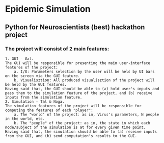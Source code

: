 # Epidemic Simulation

## Python for Neuroscientists (best) hackathon project

### The project will consist of 2 main features:

    1. GUI - Gal.
    The GUI will be responsible for presenting the main user-interface features of the project:
        a. I/O: Parameters selection by the user will be held by UI bars on the screen via the GUI feature.
        b. Visualisztion: All produced visualisztion of the project will be held by the GUI features.
    Having said that, the GUI should be able to (a) hold user's inputs and pass them to the simulation feature of the project, and (b) receive inputs from the simulation feature.
    2. Simulation - Tal & Noga.
    The simulation features of the project will be responsible for computing the features of each "player":
        a. The "world" of the project: as in, Virus's parameters, N people in the world, etc.
        b. The "people" of the project: as in, the state in which each node/subject of the simulation is at for every given time point.
    Having said that, the simulation should be able to (a) receive inputs from the GUI, and (b) send computation's results to the GUI.
